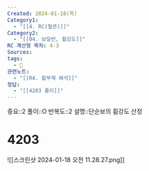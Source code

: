 ```yaml
---
Created: 2024-01-18(목)
Category1:
  - "[[4. RC(철콘)]]"
Category2:
  - "[[04. 보일반, 휨강도]]"
RC 계산형 목차: 4-3
Sources: 
tags:
  - 🧮
관련노트:
  - "[[R4. 휨부재 해석]]"
정답:
  - "[[4203 풀이]]"
---
```

중요::2
풀이::O
반복도::2
설명::단순보의 휨강도 산정

#  4203

![[스크린샷 2024-01-18 오전 11.28.27.png]]